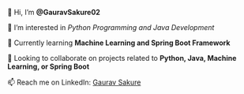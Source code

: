 👋 Hi, I’m **@GauravSakure02**

👀 I’m interested in *Python Programming and Java Development*

🌱 Currently learning **Machine Learning and Spring Boot Framework**

💼 Looking to collaborate on projects related to **Python, Java, Machine Learning, or Spring Boot**

📫 Reach me on LinkedIn: [Gaurav Sakure](https://www.linkedin.com/in/gauravsakure2002/)




